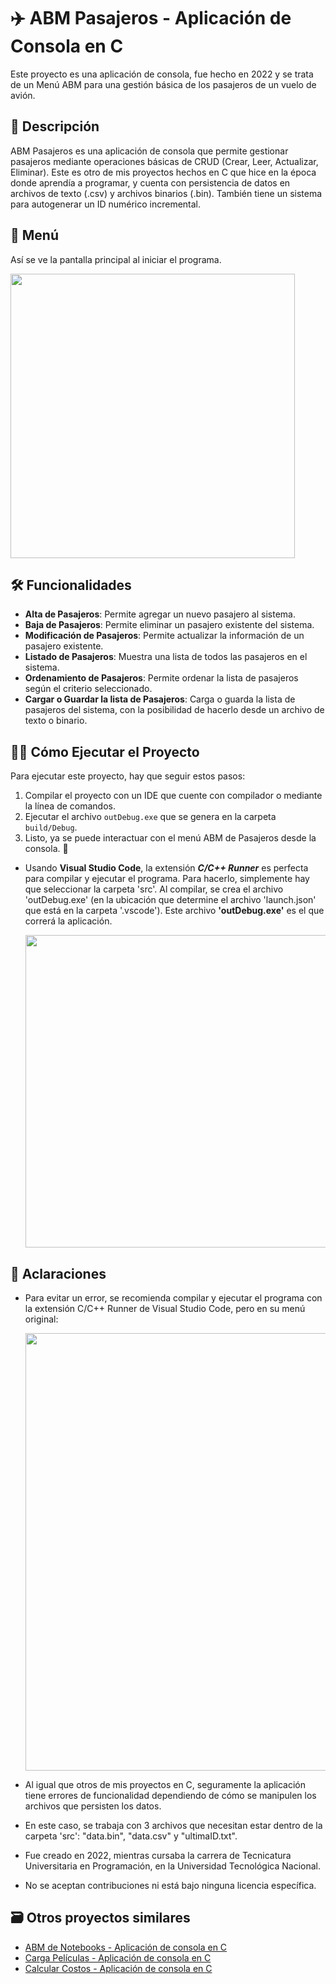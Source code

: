 # ✈️ ABM Pasajeros - Aplicación de Consola en C

Este proyecto es una aplicación de consola, fue hecho en 2022 y se trata de un Menú ABM para una gestión básica de los pasajeros de un vuelo de avión.

## 📘 Descripción

ABM Pasajeros es una aplicación de consola que permite gestionar pasajeros mediante operaciones básicas de CRUD (Crear, Leer, Actualizar, Eliminar). Este es otro de mis proyectos hechos en C que hice en la época donde aprendía a programar, y cuenta con persistencia de datos en archivos de texto (.csv) y archivos binarios (.bin). También tiene un sistema para autogenerar un ID numérico incremental.

## 🚀 Menú

Así se ve la pantalla principal al iniciar el programa.

<img src="https://github.com/user-attachments/assets/4c25fe68-a97a-45e0-a66d-5e87423c1270" width="455"/>

## 🛠️ Funcionalidades

- **Alta de Pasajeros**: Permite agregar un nuevo pasajero al sistema.
- **Baja de Pasajeros**: Permite eliminar un pasajero existente del sistema.
- **Modificación de Pasajeros**: Permite actualizar la información de un pasajero existente.
- **Listado de Pasajeros**: Muestra una lista de todos las pasajeros en el sistema.
- **Ordenamiento de Pasajeros**: Permite ordenar la lista de pasajeros según el criterio seleccionado.
- **Cargar o Guardar la lista de Pasajeros**: Carga o guarda la lista de pasajeros del sistema, con la posibilidad de hacerlo desde un archivo de texto o binario.

## 👨‍💻 Cómo Ejecutar el Proyecto

Para ejecutar este proyecto, hay que seguir estos pasos:

1. Compilar el proyecto con un IDE que cuente con compilador o mediante la línea de comandos.
2. Ejecutar el archivo `outDebug.exe` que se genera en la carpeta `build/Debug`.
3. Listo, ya se puede interactuar con el menú ABM de Pasajeros desde la consola. 🎉

- Usando **Visual Studio Code**, la extensión ***C/C++ Runner*** es perfecta para compilar y ejecutar el programa. Para hacerlo, simplemente hay que seleccionar la carpeta 'src'. Al compilar, se crea el archivo 'outDebug.exe' (en la ubicación que determine el archivo 'launch.json' que está en la carpeta '.vscode'). Este archivo **'outDebug.exe'** es el que correrá la aplicación.

  <img src="https://github.com/user-attachments/assets/21aac7da-b211-4983-b944-9590aa125365" width="500"/>

## 📌 Aclaraciones
- Para evitar un error, se recomienda compilar y ejecutar el programa con la extensión C/C++ Runner de Visual Studio Code, pero en su menú original:
 
  <img src="https://github.com/user-attachments/assets/3c5c3683-7e50-4f39-a5a4-420cd6621083" width="700"/>
  
- Al igual que otros de mis proyectos en C, seguramente la aplicación tiene errores de funcionalidad dependiendo de cómo se manipulen los archivos que persisten los datos.
- En este caso, se trabaja con 3 archivos que necesitan estar dentro de la carpeta 'src': "data.bin", "data.csv" y "ultimaID.txt".
- Fue creado en 2022, mientras cursaba la carrera de Tecnicatura Universitaria en Programación, en la Universidad Tecnológica Nacional.
- No se aceptan contribuciones ni está bajo ninguna licencia específica.

## 🗃️ Otros proyectos similares
- [ABM de Notebooks - Aplicación de consola en C](https://github.com/miguecode/c-abm-notebooks)
- [Carga Películas - Aplicación de consola en C](https://github.com/miguecode/c-carga-peliculas)
- [Calcular Costos - Aplicación de consola en C](https://github.com/miguecode/c-calcular-costos)
